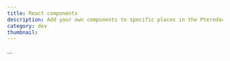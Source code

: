 ```yaml
---
title: React components
description: Add your own components to specific places in the Pterodactyl panel
category: dev
thumbnail:
---
```


...
